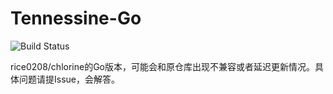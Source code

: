 # Tennessine-Go

![Build Status](https://api.travis-ci.com/z-t-y/tennessine-go.svg?branch=main&status=unknown)

rice0208/chlorine的Go版本，可能会和原仓库出现不兼容或者延迟更新情况。具体问题请提Issue，会解答。
